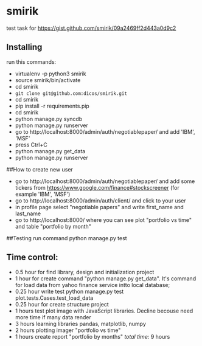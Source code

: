 smirik
======

test task for https://gist.github.com/smirik/09a2469ff2d443a0d9c2

## Installing

run this commands:
+ virtualenv -p python3 smirik
+ source smirik/bin/activate
+ cd smirik
+ `git clone git@github.com:dicos/smirik.git`
+ cd smirik
+ pip install -r requirements.pip
+ cd smirik
+ python manage.py syncdb
+ python manage.py runserver
+ go to http://localhost:8000/admin/auth/negotiablepaper/ and add 'IBM', 'MSF'
+ press Ctrl+C
+ python manage.py get\_data
+ python manage.py runserver


##How to create new user
+ go to http://localhost:8000/admin/auth/negotiablepaper/ and add some tickers from https://www.google.com/finance#stockscreener (for example 'IBM', 'MSF')
+ go to http://localhost:8000/admin/auth/client/ and click to your user
+ in profile page select "negotiable papers" and write first\_name and last\_name
+ go to http://localhost:8000/ where you can see plot "portfolio vs time" and table "portfolio by month"


##Testing
run command python manage.py test


## Time control:
- 0.5 hour for find library, design and initialization project
- 1 hour for create command "python manage.py get\_data". It's command for load data from yahoo finance service intto local database;
- 0.25 hour write test  python manage.py test plot.tests.Cases.test\_load\_data
- 0.25 hour for create structure project
- 1 hours test plot image with JavaScript libraries. Decline becouse need more time if many data render
- 3 hours learning libraries pandas, matplotlib, numpy
- 2 hours plotting imager "portfolio vs time"
- 1 hours create report "portfolio by months"
*total time:* 9 hours
